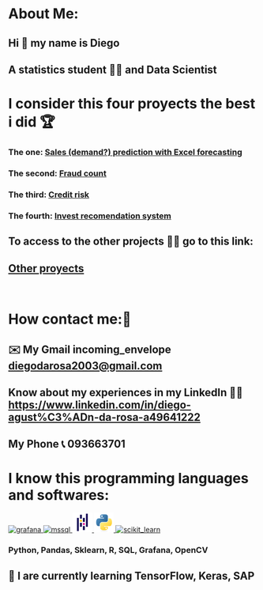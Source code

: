 # About Me:
   ## Hi 👋 my name is Diego
   ## A statistics student 🧑‍🎓 and Data Scientist

# I consider this four proyects the best i did 🏆
### The one: [Sales (demand?) prediction with Excel forecasting](https://github.com/Diegod01/Diego_Portfolio/blob/main/Proyect%201/Sales_prediction.md)
### The second: [Fraud count](https://github.com/Diegod01/Diego_Portfolio/blob/main/Proyect%202/Fraud%20count)
### The third: [Credit risk](https://github.com/Diegod01/Diego_Portfolio/blob/main/Proyect%203/Credit%20risk)
### The fourth: [Invest recomendation system](https://github.com/Diegod01/Diego_Portfolio/blob/main/Proyect%204/Invest%20Recomendation%20system)

## To access to the other projects 🧑‍💻 go to this link:
## [Other proyects](https://github.com/Diegod01/Portafolio-2.0)

⠀⠀⠀⠀⠀⠀⠀
⠀⠀⠀⠀⠀⠀⠀
⠀⠀⠀⠀⠀

# How contact me:🤝

 ## ✉️ My Gmail incoming_envelope diegodarosa2003@gmail.com
 ## Know about my experiences in my LinkedIn 🧑‍💼 https://www.linkedin.com/in/diego-agust%C3%ADn-da-rosa-a49641222
 ## My Phone 📞 093663701
 
 
 # I know this programming languages and softwares:
<p align="left"> <a href="https://grafana.com" target="_blank" rel="noreferrer"> <img src="https://www.vectorlogo.zone/logos/grafana/grafana-icon.svg" alt="grafana" width="40" height="40"/> </a> <a href="https://www.microsoft.com/en-us/sql-server" target="_blank" rel="noreferrer"> <img src="https://www.svgrepo.com/show/303229/microsoft-sql-server-logo.svg" alt="mssql" width="40" height="40"/> </a> <a href="https://pandas.pydata.org/" target="_blank" rel="noreferrer"> <img src="https://raw.githubusercontent.com/devicons/devicon/2ae2a900d2f041da66e950e4d48052658d850630/icons/pandas/pandas-original.svg" alt="pandas" width="40" height="40"/> </a> <a href="https://www.python.org" target="_blank" rel="noreferrer"> <img src="https://raw.githubusercontent.com/devicons/devicon/master/icons/python/python-original.svg" alt="python" width="40" height="40"/> </a> <a href="https://scikit-learn.org/" target="_blank" rel="noreferrer"> <img src="https://upload.wikimedia.org/wikipedia/commons/0/05/Scikit_learn_logo_small.svg" alt="scikit_learn" width="40" height="40"/> </a> </p>

### Python, Pandas, Sklearn, R, SQL, Grafana, OpenCV

## 🌱 I are currently learning TensorFlow, Keras, SAP



⠀⠀⠀
⠀⠀⠀

